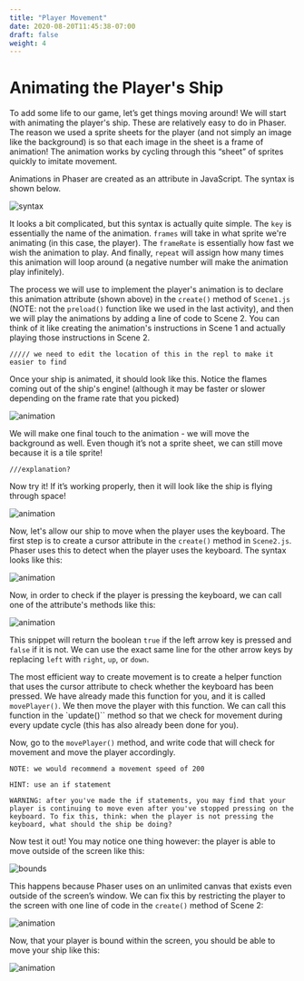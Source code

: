 ```yaml
---
title: "Player Movement"
date: 2020-08-20T11:45:38-07:00
draft: false
weight: 4
---
```


# Animating the Player's Ship

To add some life to our game, let’s get things moving around! We will start with animating the player's ship. These are relatively easy to do in Phaser. The reason we used a sprite sheets for the player (and not simply an image like the background) is so that each image in the sheet is a frame of animation! The animation works by cycling through this “sheet” of sprites quickly to imitate movement.

Animations in Phaser are created as an attribute in JavaScript. The syntax is shown below.

![syntax](../media/animation-syntax.PNG)

It looks a bit complicated, but this syntax is actually quite simple. The `key` is essentially the name of the animation. `frames` will take in what sprite we're animating (in this case, the player). The `frameRate` is essentially how fast we wish the animation to play. And finally, `repeat` will assign how many times this animation will loop around (a negative number will make the animation play infinitely).

The process we will use to implement the player's animation is to declare this animation attribute (shown above) in the `create()` method of `Scene1.js` (NOTE: not the `preload()` function like we used in the last activity), and then we will play the animations by adding a line of code to Scene 2. You can think of it like creating the animation's instructions in Scene 1 and actually playing those instructions in Scene 2.

`///// we need to edit the location of this in the repl to make it easier to find`

Once your ship is animated, it should look like this. Notice the flames coming out of the ship's engine! (although it may be faster or slower depending on the frame rate that you picked)

![animation](../media/animation-ship.gif)

We will make one final touch to the animation - we will move the background as well. Even though it’s not a sprite sheet, we can still move because it is a tile sprite!

`///explanation?`

Now try it! If it’s working properly, then it will look like the ship is flying through space!

![animation](../media/animation-flying.gif)

Now, let's allow our ship to move when the player uses the keyboard. The first step is to create a cursor attribute in the `create()` method in `Scene2.js`. Phaser uses this to detect when the player uses the keyboard. The syntax looks like this:

![animation](../media/cursor-attribute.PNG)

Now, in order to check if the player is pressing the keyboard, we can call one of the attribute's methods like this:

![animation](../media/cursor-attribute.PNG)

This snippet will return the boolean `true` if the left arrow key is pressed and `false` if it is not. We can use the exact same line for the other arrow keys by replacing `left` with `right`, `up`, or `down`.

The most efficient way to create movement is to create a helper function that uses the cursor attribute to check whether the keyboard has been pressed. We have already made this function for you, and it is called `movePlayer()`. We then move the player with this function. We can call this function in the `update()`` method so that we check for movement during every update cycle (this has also already been done for you).

Now, go to the `movePlayer()` method, and write code that will check for movement and move the player accordingly.

`NOTE: we would recommend a movement speed of 200`

`HINT: use an if statement`

`WARNING: after you've made the if statements, you may find that your player is continuing to move even after you've stopped pressing on the keyboard. To fix this, think: when the player is not pressing the keyboard, what should the ship be doing?`

Now test it out! You may notice one thing however: the player is able to move outside of the screen like this:

![bounds](../media/player-off.gif)

This happens because Phaser uses on an unlimited canvas that exists even outside of the screen’s window. We can fix this by restricting the player to the screen with one line of code in the `create()` method of Scene 2:

![animation](../media/player-bounds.PNG)

Now, that your player is bound within the screen, you should be able to move your ship like this:

![animation](../media/player-move-example.gif)
